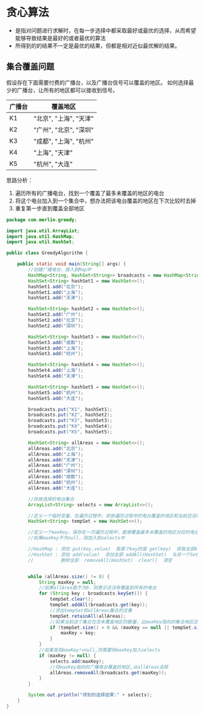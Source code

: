 # 贪心算法

- 是指对问题进行求解时，在每一步选择中都采取最好或最优的选择，从而希望能够导致结果是最好的或者最优的算法
- 所得到的的结果不一定是最优的结果，但都是相对近似最优解的结果。

## 集合覆盖问题

假设存在下面需要付费的广播台，以及广播台信号可以覆盖的地区。 如何选择最少的广播台，让所有的地区都可以接收到信号。

| 广播台 | 覆盖地区               |
| ------ | ---------------------- |
| K1     | "北京", "上海", "天津" |
| K2     | "广州", "北京", "深圳" |
| K3     | "成都", "上海", "杭州" |
| K4     | "上海", "天津"         |
| K5     | "杭州", "大连"         |

思路分析：

1.  遍历所有的广播电台，找到一个覆盖了最多未覆盖的地区的电台
2. 将这个电台加入到一个集合中，想办法把该电台覆盖的地区在下次比较时去掉
3. 重复第一步直到覆盖全部地区

```java
package com.merlin.greedy;

import java.util.ArrayList;
import java.util.HashMap;
import java.util.HashSet;

public class GreedyAlgorithm {

    public static void main(String[] args) {
        //创建广播电台，放入到Map中
        HashMap<String, HashSet<String>> broadcasts = new HashMap<String, HashSet<String>>();
        HashSet<String> hashSet1 = new HashSet<>();
        hashSet1.add("北京");
        hashSet1.add("上海");
        hashSet1.add("天津");

        HashSet<String> hashSet2 = new HashSet<>();
        hashSet2.add("广州");
        hashSet2.add("北京");
        hashSet2.add("深圳");

        HashSet<String> hashSet3 = new HashSet<>();
        hashSet3.add("成都");
        hashSet3.add("上海");
        hashSet3.add("杭州");

        HashSet<String> hashSet4 = new HashSet<>();
        hashSet4.add("上海");
        hashSet4.add("天津");

        HashSet<String> hashSet5 = new HashSet<>();
        hashSet5.add("杭州");
        hashSet5.add("大连");

        broadcasts.put("K1", hashSet1);
        broadcasts.put("K2", hashSet2);
        broadcasts.put("K3", hashSet3);
        broadcasts.put("K4", hashSet4);
        broadcasts.put("K5", hashSet5);

        HashSet<String> allAreas = new HashSet<>();
        allAreas.add("北京");
        allAreas.add("上海");
        allAreas.add("天津");
        allAreas.add("广州");
        allAreas.add("深圳");
        allAreas.add("成都");
        allAreas.add("杭州");
        allAreas.add("大连");

        //存放选择的电台集合
        ArrayList<String> selects = new ArrayList<>();

        //定义一个临时变量，在遍历过程中，存放遍历过程中的电台覆盖的地区和当前还没覆盖的地区的交集
        HashSet<String> tempSet = new HashSet<>();

        //定义一个maxKey，保存在一次遍历过程中，能够覆盖最多未覆盖的地区对应的电台的key值
        //如果maxKey不为null，则加入到selects中

        //HashMap : 添加 put(key,value)  取某个key的值 get(key)  获取全部key keySet()
        //HashSet : 添加 add(value)  添加全部 addAll(HashSet)  与另一个Set取交集(HashSet)
        //          删除全部  removeAll(HashSet)  clear()  清空


        while (allAreas.size() != 0) {
            String maxKey = null;
            //如果allArea是不为0，则表示还没有覆盖到所有的电台
            for (String key : broadcasts.keySet()) {
                tempSet.clear();
                tempSet.addAll(broadcasts.get(key));
                //求出tempSet和allAreas集合的交集
                tempSet.retainAll(allAreas);
                //如果当前这个集合包含未覆盖地区的数量，比maxKey指向的集合地区还多，maxKey需要改变
                if (tempSet.size() > 0 && (maxKey == null || tempSet.size() > broadcasts.get(maxKey).size())) {
                    maxKey = key;
                }
            }
            //如果发现maxKey!=null,则需要将maxKey加入selects
            if (maxKey != null) {
                selects.add(maxKey);
                //将maxKey指向的广播电台覆盖的地区,从allAreas去除
                allAreas.removeAll(broadcasts.get(maxKey));
            }
        }

        System.out.println("得到的选择结果:" + selects);
    }
}

```

